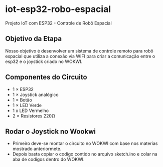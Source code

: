 # iot-esp32-robo-espacial
Projeto IoT com ESP32 - Controle de Robô Espacial

## Objetivo da Etapa
Nosso objetivo é desenvolver um sistema de controle remoto para robô espacial que utiliza a conexão via WIFI para criar a comunicação entre o esp32 e o joystick criado no WOKWI.

## Componentes do Circuito
- 1 × ESP32
- 1 × Joystick analógico
- 1 × Botão
- 1 × LED Verde
- 1 x LED Vermelho
- 2 × Resistores 220Ω

## Rodar o Joystick no Wookwi
* Primeiro deve-se montar o circuito no WOKWI com base nos materias mostrado anteriormete.
* Depois basta copiar o codigo contido no arquivo sketch.ino e colar na aba de codigos dentro do WOKWI.
